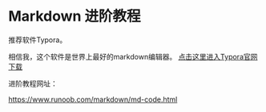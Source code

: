 # Markdown 进阶教程

推荐软件Typora。

相信我，这个软件是世界上最好的markdown编辑器。 [点击这里进入Typora官网下载](https://typora.io/)

进阶教程网址：

https://www.runoob.com/markdown/md-code.html

